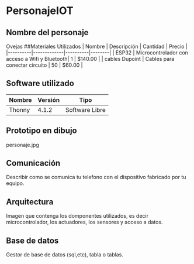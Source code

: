 # PersonajeIOT
## Nombre del personaje
Ovejas
##Materiales Utilizados
|  Nombre  | Descripción | Cantidad | Precio |
|----------|-------------|----------|--------|
| ESP32    | Microcontrolador con acceso a Wifi y Bluetooth| 1 | $140.00 |
| cables Dupoint | Cables para conectar circuito | 50 | $60.00 |

## Software utilizado
| Nombre | Versión | Tipo |
|--------|---------|------|
| Thonny | 4.1.2 | Software Libre

## Prototipo en dibujo
personaje.jpg

## Comunicación 
Describir como se comunica tu telefono con el dispositivo fabricado por tu equipo.

## Arquitectura
Imagen que contenga los domponentes utilizados, es decir microcontrolador, los actuadores, los sensores y acceso a datos.

## Base de datos
Gestor de base de datos (sql,etc), tabla o tablas.

